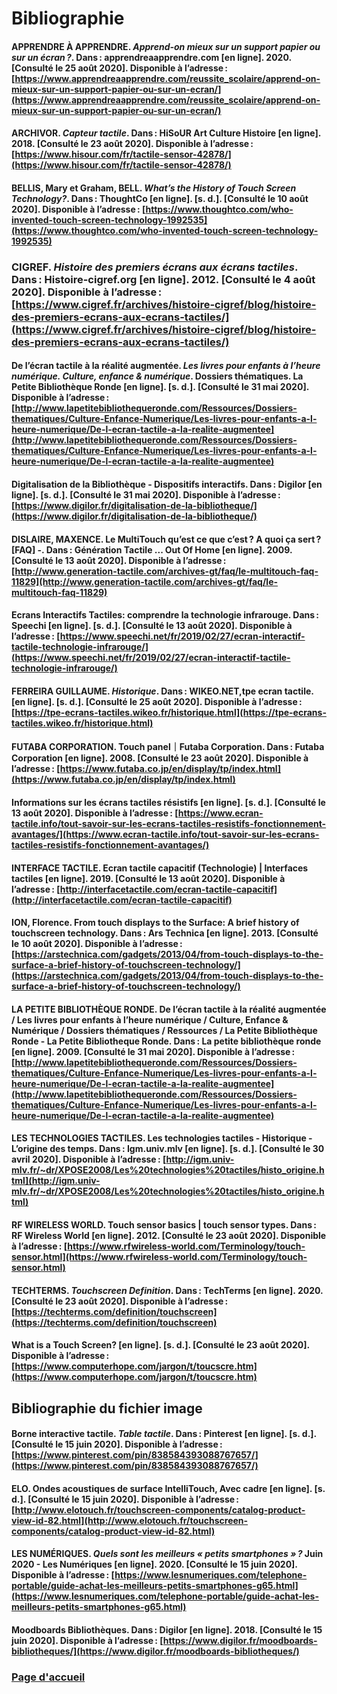# Bibliographie 

#### APPRENDRE À APPRENDRE. *Apprend-on mieux sur un support papier ou sur un écran ?*. Dans : apprendreaapprendre.com [en ligne]. 2020. [Consulté le 25 août 2020]. Disponible à l’adresse : [https://www.apprendreaapprendre.com/reussite_scolaire/apprend-on-mieux-sur-un-support-papier-ou-sur-un-ecran/](https://www.apprendreaapprendre.com/reussite_scolaire/apprend-on-mieux-sur-un-support-papier-ou-sur-un-ecran/) 

#### ARCHIVOR. *Capteur tactile*. Dans : HiSoUR Art Culture Histoire [en ligne]. 2018. [Consulté le 23 août 2020]. Disponible à l’adresse : [https://www.hisour.com/fr/tactile-sensor-42878/](https://www.hisour.com/fr/tactile-sensor-42878/)

#### BELLIS, Mary et Graham, BELL. *What’s the History of Touch Screen Technology?*. Dans : ThoughtCo [en ligne]. [s. d.]. [Consulté le 10 août 2020]. Disponible à l’adresse : [https://www.thoughtco.com/who-invented-touch-screen-technology-1992535](https://www.thoughtco.com/who-invented-touch-screen-technology-1992535)

### CIGREF. *Histoire des premiers écrans aux écrans tactiles*. Dans : Histoire-cigref.org [en ligne]. 2012. [Consulté le 4 août 2020]. Disponible à l’adresse : [https://www.cigref.fr/archives/histoire-cigref/blog/histoire-des-premiers-ecrans-aux-ecrans-tactiles/](https://www.cigref.fr/archives/histoire-cigref/blog/histoire-des-premiers-ecrans-aux-ecrans-tactiles/)

#### De l’écran tactile à la réalité augmentée. *Les livres pour enfants à l’heure numérique. Culture, enfance & numérique*. Dossiers thématiques. La Petite Bibliothèque Ronde [en ligne]. [s. d.]. [Consulté le 31 mai 2020]. Disponible à l’adresse : [http://www.lapetitebibliothequeronde.com/Ressources/Dossiers-thematiques/Culture-Enfance-Numerique/Les-livres-pour-enfants-a-l-heure-numerique/De-l-ecran-tactile-a-la-realite-augmentee](http://www.lapetitebibliothequeronde.com/Ressources/Dossiers-thematiques/Culture-Enfance-Numerique/Les-livres-pour-enfants-a-l-heure-numerique/De-l-ecran-tactile-a-la-realite-augmentee)

#### Digitalisation de la Bibliothèque - Dispositifs interactifs. Dans : Digilor [en ligne]. [s. d.]. [Consulté le 31 mai 2020]. Disponible à l’adresse : [https://www.digilor.fr/digitalisation-de-la-bibliotheque/](https://www.digilor.fr/digitalisation-de-la-bibliotheque/)

#### DISLAIRE, MAXENCE. Le MultiTouch qu’est ce que c’est ? A quoi ça sert ? [FAQ] -. Dans : Génération Tactile ... Out Of Home [en ligne]. 2009. [Consulté le 13 août 2020]. Disponible à l’adresse : [http://www.generation-tactile.com/archives-gt/faq/le-multitouch-faq-11829](http://www.generation-tactile.com/archives-gt/faq/le-multitouch-faq-11829)

#### Ecrans Interactifs Tactiles: comprendre la technologie infrarouge. Dans : Speechi [en ligne]. [s. d.]. [Consulté le 13 août 2020]. Disponible à l’adresse : [https://www.speechi.net/fr/2019/02/27/ecran-interactif-tactile-technologie-infrarouge/](https://www.speechi.net/fr/2019/02/27/ecran-interactif-tactile-technologie-infrarouge/)

#### FERREIRA GUILLAUME. *Historique*. Dans : WIKEO.NET,tpe ecran tactile. [en ligne]. [s. d.]. [Consulté le 25 août 2020]. Disponible à l’adresse : [https://tpe-ecrans-tactiles.wikeo.fr/historique.html](https://tpe-ecrans-tactiles.wikeo.fr/historique.html) 

#### FUTABA CORPORATION. Touch panel｜Futaba Corporation. Dans : Futaba Corporation [en ligne]. 2008. [Consulté le 23 août 2020]. Disponible à l’adresse : [https://www.futaba.co.jp/en/display/tp/index.html](https://www.futaba.co.jp/en/display/tp/index.html)



#### Informations sur les écrans tactiles résistifs [en ligne]. [s. d.]. [Consulté le 13 août 2020]. Disponible à l’adresse : [https://www.ecran-tactile.info/tout-savoir-sur-les-ecrans-tactiles-resistifs-fonctionnement-avantages/](https://www.ecran-tactile.info/tout-savoir-sur-les-ecrans-tactiles-resistifs-fonctionnement-avantages/)

#### INTERFACE TACTILE. Ecran tactile capacitif (Technologie) | Interfaces tactiles [en ligne]. 2019. [Consulté le 13 août 2020]. Disponible à l’adresse : [http://interfacetactile.com/ecran-tactile-capacitif](http://interfacetactile.com/ecran-tactile-capacitif)

#### ION, Florence. From touch displays to the Surface: A brief history of touchscreen technology. Dans : Ars Technica [en ligne]. 2013. [Consulté le 10 août 2020]. Disponible à l’adresse : [https://arstechnica.com/gadgets/2013/04/from-touch-displays-to-the-surface-a-brief-history-of-touchscreen-technology/](https://arstechnica.com/gadgets/2013/04/from-touch-displays-to-the-surface-a-brief-history-of-touchscreen-technology/) 

#### LA PETITE BIBLIOTHÈQUE RONDE. De l’écran tactile à la réalité augmentée / Les livres pour enfants à l’heure numérique / Culture, Enfance & Numérique / Dossiers thématiques / Ressources / La Petite Bibliothèque Ronde - La Petite Bibliotheque Ronde. Dans : La petite bibliothèque ronde [en ligne]. 2009. [Consulté le 31 mai 2020]. Disponible à l’adresse : [http://www.lapetitebibliothequeronde.com/Ressources/Dossiers-thematiques/Culture-Enfance-Numerique/Les-livres-pour-enfants-a-l-heure-numerique/De-l-ecran-tactile-a-la-realite-augmentee](http://www.lapetitebibliothequeronde.com/Ressources/Dossiers-thematiques/Culture-Enfance-Numerique/Les-livres-pour-enfants-a-l-heure-numerique/De-l-ecran-tactile-a-la-realite-augmentee)

#### LES TECHNOLOGIES TACTILES. Les technologies tactiles - Historique - L’origine des temps. Dans : Igm.univ.mlv [en ligne]. [s. d.]. [Consulté le 30 avril 2020]. Disponible à l’adresse : [http://igm.univ-mlv.fr/~dr/XPOSE2008/Les%20technologies%20tactiles/histo_origine.html](http://igm.univ-mlv.fr/~dr/XPOSE2008/Les%20technologies%20tactiles/histo_origine.html)

#### RF WIRELESS WORLD. Touch sensor basics | touch sensor types. Dans : RF Wireless World [en ligne]. 2012. [Consulté le 23 août 2020]. Disponible à l’adresse : [https://www.rfwireless-world.com/Terminology/touch-sensor.html](https://www.rfwireless-world.com/Terminology/touch-sensor.html)

#### TECHTERMS. *Touchscreen Definition*. Dans : TechTerms [en ligne]. 2020. [Consulté le 23 août 2020]. Disponible à l’adresse : [https://techterms.com/definition/touchscreen](https://techterms.com/definition/touchscreen)

#### What is a Touch Screen? [en ligne]. [s. d.]. [Consulté le 23 août 2020]. Disponible à l’adresse : [https://www.computerhope.com/jargon/t/toucscre.htm](https://www.computerhope.com/jargon/t/toucscre.htm)


## Bibliographie du fichier image

#### Borne interactive tactile. *Table tactile*. Dans : Pinterest [en ligne]. [s. d.]. [Consulté le 15 juin 2020]. Disponible à l’adresse : [https://www.pinterest.com/pin/838584393088767657/](https://www.pinterest.com/pin/838584393088767657/)

#### ELO. Ondes acoustiques de surface IntelliTouch, Avec cadre [en ligne]. [s. d.]. [Consulté le 15 juin 2020]. Disponible à l’adresse : [http://www.elotouch.fr/touchscreen-components/catalog-product-view-id-82.html](http://www.elotouch.fr/touchscreen-components/catalog-product-view-id-82.html)

#### LES NUMÉRIQUES. *Quels sont les meilleurs « petits smartphones » ?* Juin 2020 - Les Numériques [en ligne]. 2020. [Consulté le 15 juin 2020]. Disponible à l’adresse : [https://www.lesnumeriques.com/telephone-portable/guide-achat-les-meilleurs-petits-smartphones-g65.html](https://www.lesnumeriques.com/telephone-portable/guide-achat-les-meilleurs-petits-smartphones-g65.html)

#### Moodboards Bibliothèques. Dans : Digilor [en ligne]. 2018. [Consulté le 15 juin 2020]. Disponible à l’adresse : [https://www.digilor.fr/moodboards-bibliotheques/](https://www.digilor.fr/moodboards-bibliotheques/)

### [Page d'accueil](Pagedaccueil.md)
